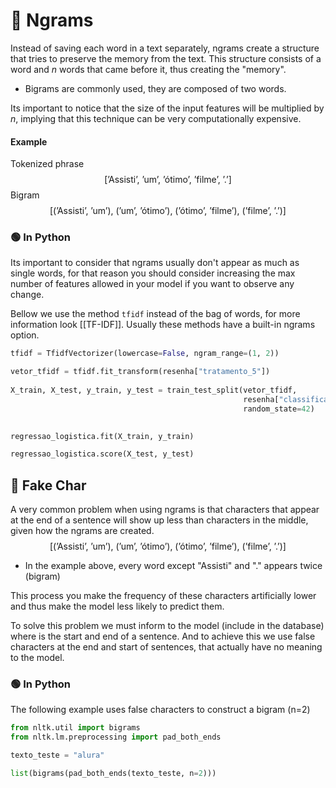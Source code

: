 # 🔵 Ngrams
Instead of saving each word in a text separately, ngrams create a structure that tries to preserve the memory from the text. This structure consists of a word and $n$ words that came before it, thus creating the "memory".
- Bigrams are commonly used, they are composed of two words.

Its important to notice that the size of the input features will be multiplied by $n$, implying that this technique can be very computationally expensive.

#### Example
Tokenized phrase
$$
\text{['Assisti', 'um', 'ótimo', 'filme', '.']}
$$
Bigram 
$$\text{[('Assisti', 'um'), ('um', 'ótimo'), ('ótimo', 'filme'), ('filme', '.')]}$$

### 🟢 In Python
Its important to consider that ngrams usually don't appear as much as single words, for that reason you should consider increasing the max number of features allowed in your model if you want to observe any change.

Bellow we use the method `tfidf` instead of the bag of words, for more information look [[TF-IDF]]. Usually these methods have a built-in ngrams option.

```python
tfidf = TfidfVectorizer(lowercase=False, ngram_range=(1, 2))

vetor_tfidf = tfidf.fit_transform(resenha["tratamento_5"])
  
X_train, X_test, y_train, y_test = train_test_split(vetor_tfidf,
                                                    resenha["classificacao"],
                                                    random_state=42)

  
regressao_logistica.fit(X_train, y_train)

regressao_logistica.score(X_test, y_test)
```

## 🔷 Fake Char
A very common problem when using ngrams is that characters that appear at the end of a sentence will show up less than characters in the middle, given how the ngrams are created.
$$\text{[('Assisti', 'um'), ('um', 'ótimo'), ('ótimo', 'filme'), ('filme', '.')]}$$
- In the example above, every word except "Assisti" and "." appears twice (bigram)

This process you make the frequency of these characters artificially lower and thus make the model less likely to predict them.

To solve this problem we must inform to the model (include in the database) where is the start and end of a sentence. And to achieve this we use false characters at the end and start of sentences, that actually have no meaning to the model.

### 🟢 In Python
The following example uses false characters to construct a bigram (n=2)

```python
from nltk.util import bigrams
from nltk.lm.preprocessing import pad_both_ends

texto_teste = "alura"

list(bigrams(pad_both_ends(texto_teste, n=2)))
```